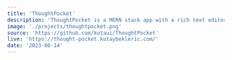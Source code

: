```yaml
---
title: 'ThoughtPocket'
description: 'ThoughtPocket is a MERN stack app with a rich text editor that enables users to store thoughts and access them from anywhere. The app also features dark and light modes, an autosave function, and JWT authentication.'
image: './projects/thoughtpocket.png'
source: 'https://github.com/kutaui/ThoughtPocket'
live: 'https://thought-pocket.kutaybekleric.com/'
date: '2023-08-14'
---
```

